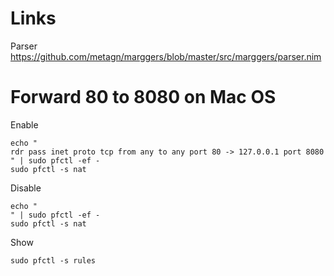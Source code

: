 # Links

Parser https://github.com/metagn/marggers/blob/master/src/marggers/parser.nim

# Forward 80 to 8080 on Mac OS

Enable

```
echo "
rdr pass inet proto tcp from any to any port 80 -> 127.0.0.1 port 8080
" | sudo pfctl -ef -
sudo pfctl -s nat
```

Disable

```
echo "
" | sudo pfctl -ef -
sudo pfctl -s nat
```

Show

```
sudo pfctl -s rules
```